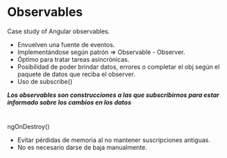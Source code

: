 # Observables

Case study of Angular observables.

* Envuelven una fuente de eventos.
* Implementándose según patrón => Observable - Observer.
* Óptimo para tratar tareas asincrónicas.
* Posibilidad de poder brindar datos, errores o completar el obj según el paquete de datos que reciba el observer.
* Uso de subscribe()

***Los observables son construcciones a las que subscribirnos para estar informado sobre los cambios en los datos*** 

# 

ngOnDestroy()

* Evitar pérdidas de memoria al no mantener suscripciones antiguas.
* No es necesario darse de baja manualmente.

